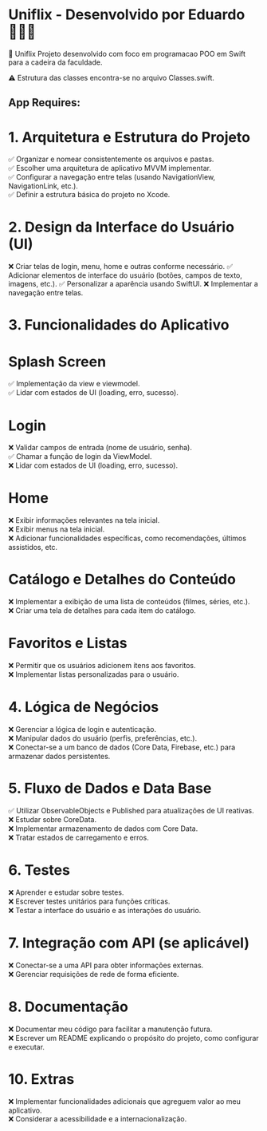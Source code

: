 # Uniflix - Desenvolvido por Eduardo 🧑🏻‍💻  

📲 Uniflix  Projeto desenvolvido com foco em programacao POO em Swift para a cadeira da faculdade.   

⚠️ Estrutura das classes encontra-se no arquivo Classes.swift.   

## App Requires:  

# 1. Arquitetura e Estrutura do Projeto  
✅ Organizar e nomear consistentemente os arquivos e pastas.  
✅ Escolher uma arquitetura de aplicativo MVVM implementar.  
✅ Configurar a navegação entre telas (usando NavigationView, NavigationLink, etc.).  
✅ Definir a estrutura básica do projeto no Xcode.  

# 2. Design da Interface do Usuário (UI)  
❌ Criar telas de login, menu, home e outras conforme necessário.
✅ Adicionar elementos de interface do usuário (botões, campos de texto, imagens, etc.).
✅ Personalizar a aparência usando SwiftUI.
❌ Implementar a navegação entre telas.

# 3. Funcionalidades do Aplicativo  

# Splash Screen  
✅ Implementação da view e viewmodel.  
✅ Lidar com estados de UI (loading, erro, sucesso).  

# Login  
❌ Validar campos de entrada (nome de usuário, senha).  
✅ Chamar a função de login da ViewModel.  
❌ Lidar com estados de UI (loading, erro, sucesso).  

# Home  
❌ Exibir informações relevantes na tela inicial.  
❌ Exibir menus na tela inicial.  
❌ Adicionar funcionalidades específicas, como recomendações, últimos assistidos, etc.  

# Catálogo e Detalhes do Conteúdo  
❌ Implementar a exibição de uma lista de conteúdos (filmes, séries, etc.).  
❌ Criar uma tela de detalhes para cada item do catálogo.  

# Favoritos e Listas  
❌ Permitir que os usuários adicionem itens aos favoritos.  
❌ Implementar listas personalizadas para o usuário.  

# 4. Lógica de Negócios  
❌ Gerenciar a lógica de login e autenticação.  
❌ Manipular dados do usuário (perfis, preferências, etc.).  
❌ Conectar-se a um banco de dados (Core Data, Firebase, etc.) para armazenar dados persistentes.  

# 5. Fluxo de Dados e Data Base  
✅ Utilizar ObservableObjects e Published para atualizações de UI reativas.  
❌ Estudar sobre CoreData.  
❌ Implementar armazenamento de dados com Core Data.   
❌ Tratar estados de carregamento e erros.  

# 6. Testes  
❌ Aprender e estudar sobre testes.    
❌ Escrever testes unitários para funções críticas.  
❌ Testar a interface do usuário e as interações do usuário.  

# 7. Integração com API (se aplicável)  
❌ Conectar-se a uma API para obter informações externas.  
❌ Gerenciar requisições de rede de forma eficiente.  

# 8. Documentação
❌ Documentar meu código para facilitar a manutenção futura.  
❌ Escrever um README explicando o propósito do projeto, como configurar e executar.  

# 10. Extras  
❌ Implementar funcionalidades adicionais que agreguem valor ao meu aplicativo.  
❌ Considerar a acessibilidade e a internacionalização.  